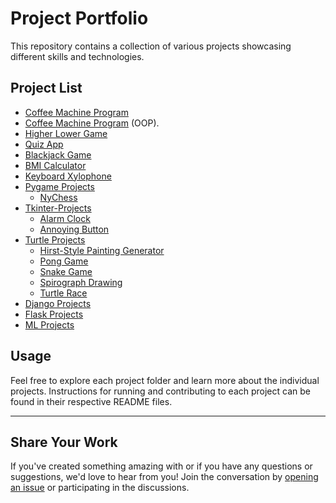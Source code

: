# Project Portfolio

This repository contains a collection of various projects showcasing different skills and technologies.

## Project List

- [Coffee Machine Program](https://github.com/sree-hari-s/MasteringPyTrail/blob/main/Projects/Coffee%20Machine/README.md)
- [Coffee Machine Program](https://github.com/sree-hari-s/MasteringPyTrail/blob/main/Projects/Coffee%20Machine%20using%20OOPs/README.md) (OOP).
- [Higher Lower Game](https://github.com/sree-hari-s/MasteringPyTrail/blob/main/Projects/Higher%20Lower%20Game/README.md)
- [Quiz App](https://github.com/sree-hari-s/MasteringPyTrail/blob/main/Projects/Quiz%20App/README.md)
- [Blackjack Game](https://github.com/sree-hari-s/MasteringPyTrail/blob/main/Projects/The%20BlackJack/README.md)
- [BMI Calculator](https://github.com/sree-hari-s/MasteringPyTrail/tree/master/Projects/BMI%20Calculator/README.md)
- [Keyboard Xylophone](https://github.com/sree-hari-s/MasteringPyTrail/tree/master/Projects/Keyboard%20Xylophone/README.md)
- [Pygame Projects](https://github.com/sree-hari-s/MasteringPyTrail/tree/master/Projects/Pygame-Projects/README.md)
  - [NyChess](https://github.com/sree-hari-s/MasteringPyTrail/tree/master/Projects/Pygame-Projects/NyChess/README.md)
- [Tkinter-Projects](https://github.com/sree-hari-s/MasteringPyTrail/tree/master/Projects/Tkinter-Projects/README.md)
  - [Alarm Clock](https://github.com/sree-hari-s/MasteringPyTrail/tree/master/Projects/Tkinter-Projects/Alarm%20Clock/README.md)
  - [Annoying Button](https://github.com/sree-hari-s/MasteringPyTrail/tree/master/Projects/Tkinter-Projects/Annoying%20Button/README.md)
- [Turtle Projects](https://github.com/sree-hari-s/MasteringPyTrail/tree/master/Projects/Turtle-Projects/README.md)
  - [Hirst-Style Painting Generator](https://github.com/sree-hari-s/MasteringPyTrail/blob/main/Projects/Turtle-Projects/Hirst%20Painting/README.md)
  - [Pong Game](https://github.com/sree-hari-s/MasteringPyTrail/blob/main/Projects/Turtle-Projects/Pong%20Game/README.md)
  - [Snake Game](https://github.com/sree-hari-s/MasteringPyTrail/blob/main/Projects/Turtle-Projects/Snake%20Game/README.md)
  - [Spirograph Drawing](https://github.com/sree-hari-s/MasteringPyTrail/blob/main/Projects/Turtle-Projects/Spirograph/README.md)
  - [Turtle Race](https://github.com/sree-hari-s/MasteringPyTrail/blob/main/Projects/Turtle-Projects/Turtle%20Race/README.md)
- [Django Projects](https://github.com/sree-hari-s/MasteringPyTrail/tree/master/Projects/Django-Projects/README.md)
- [Flask Projects](https://github.com/sree-hari-s/MasteringPyTrail/tree/master/Projects/Flask-Projects/README.md)
- [ML Projects](https://github.com/sree-hari-s/MasteringPyTrail/tree/master/Projects/ML-Projects/README.md)

## Usage

Feel free to explore each project folder and learn more about the individual projects. Instructions for running and contributing to each project can be found in their respective README files.

---

## Share Your Work

If you've created something amazing with or if you have any questions or suggestions, we'd love to hear from you! Join the conversation by [opening an issue](https://github.com/sree-hari-s/MasteringPyTrail/issues) or participating in the discussions.
